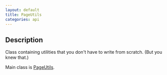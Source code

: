 ```yaml
---
layout: default
title: PageUtils
categories: api
---
```

Description
----------------

Class containing utilities that you don't have to write from scratch.  (But you knew that.)

Main class is [PageUtils](https://github.com/apex-commons/visualforce/PageUtils.cls).

